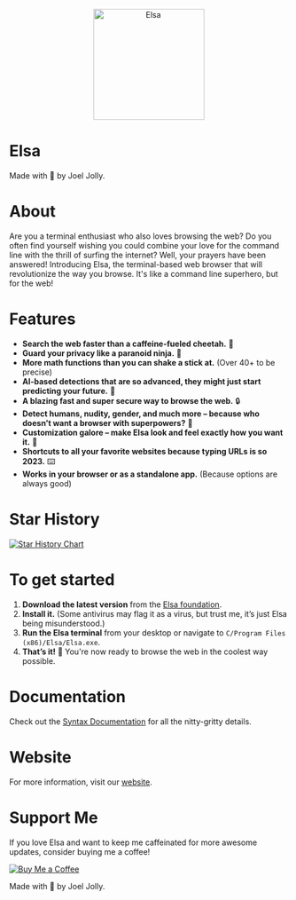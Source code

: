 <p align="center">
  <img src="https://github.com/withinJoel/Elsa/assets/128782382/1fa0cca9-7c72-4327-a7e7-3c15a2cc3406" alt="Elsa" width="200" height="200">
</p>

# Elsa
Made with 💖 by Joel Jolly.

# About
Are you a terminal enthusiast who also loves browsing the web? Do you often find yourself wishing you could combine your love for the command line with the thrill of surfing the internet? Well, your prayers have been answered! Introducing Elsa, the terminal-based web browser that will revolutionize the way you browse. It's like a command line superhero, but for the web!

# Features
- **Search the web faster than a caffeine-fueled cheetah.** 🚀
- **Guard your privacy like a paranoid ninja.** 🥷
- **More math functions than you can shake a stick at.** (Over 40+ to be precise)
- **AI-based detections that are so advanced, they might just start predicting your future.** 🔮
- **A blazing fast and super secure way to browse the web.** 🔒
- **Detect humans, nudity, gender, and much more – because who doesn’t want a browser with superpowers?** 🦸
- **Customization galore – make Elsa look and feel exactly how you want it.** 🎨
- **Shortcuts to all your favorite websites because typing URLs is so 2023.** ⌨️
- **Works in your browser or as a standalone app.** (Because options are always good)

# Star History
[![Star History Chart](https://api.star-history.com/svg?repos=withinjoel/elsa&type=Timeline)](https://star-history.com/#withinjoel/elsa&Timeline)

# To get started
1. **Download the latest version** from the [Elsa foundation](https://elsafoundation.pages.dev/).
2. **Install it.** (Some antivirus may flag it as a virus, but trust me, it’s just Elsa being misunderstood.)
3. **Run the Elsa terminal** from your desktop or navigate to `C/Program Files (x86)/Elsa/Elsa.exe`.
4. **That’s it!** 🎉 You're now ready to browse the web in the coolest way possible.

# Documentation
Check out the [Syntax Documentation](https://github.com/withinJoel/webshell/blob/main/Documentation/Syntax.md) for all the nitty-gritty details.

# Website
For more information, visit our [website](https://elsafoundation.pages.dev/).

# Support Me
If you love Elsa and want to keep me caffeinated for more awesome updates, consider buying me a coffee!

[![Buy Me a Coffee](https://img.shields.io/badge/Buy%20Me%20a%20Coffee-Donate-orange?style=for-the-badge&logo=buy-me-a-coffee)](https://www.buymeacoffee.com/withinjoel)

Made with 💖 by Joel Jolly.
